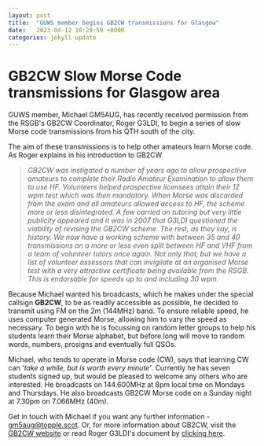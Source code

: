 ```yaml
---
layout: post
title:  "GUWS member begins GB2CW transmissions for Glasgow"
date:   2023-04-12 10:29:59 +0000
categories: jekyll update
---
```

# GB2CW Slow Morse Code transmissions for Glasgow area

GUWS member, Michael GM5AUG, has recently received permission from the RSGB's GB2CW Coordinator, Roger G3LDI, to begin a series of slow Morse code transmissions from his QTH south of the city.

The aim of these transmissions is to help other amateurs learn Morse code. As Roger explains in his introduction to GB2CW
>*GB2CW was instigated a number of years ago to allow prospective amateurs to complete their Radio Amateur Examination to allow them to use HF. Volunteers helped prospective licensees attain their 12 wpm test which was then mandatory.*
>*When Morse was discarded from the exam and all amateurs allowed access to HF, the scheme more or less disintegrated. A few carried on tutoring but very little publicity appeared and it was in 2007 that G3LDI questioned the viability of revising the GB2CW scheme. The rest, as they say,  is history.*
>*We now have a working scheme with between 35 and 40 transmissions on a more or less even split between HF and VHF from a team of volunteer tutors once again. Not only that, but we have a list of volunteer assessors that can invigilate at an organised Morse test with a very attractive certificate being available from the RSGB. This is endorsable for speeds up to and including 30 wpm.*

Because Michael wanted his broadcasts, which he makes under the special callsign **GB2CW**, to be as readily accessible as possible, he decided to transmit using FM on the 2m (144MHz) band. To ensure reliable speed, he uses computer generated Morse, allowing him to vary the speed as necessary. To begin with he is focussing on random letter groups to help his students learn their Morse alphabet, but before long will move to random words, numbers, prosigns and eventually full QSOs.

Michael, who tends to operate in Morse code (CW), says that learning CW can *'take a while, but is worth every minute'*. Currently he has seven students signed up, but would be pleased to welcome any others who are interested. He broadcasts on 144.600MHz at 8pm local time on Mondays and Thursdays. He also broadcasts GB2CW Morse code on a Sunday night at 7.30pm on 7.066MHz (40m).

Get in touch with Michael if you want any further information - gm5aug@topple.scot. Or, for more information about GB2CW, visit the [GB2CW website](https://rsgb.org/main/operating/morse/certificate-of-competency/gb2cw-broadcast-schedule/) or read Roger G3LDI's document by [clicking here](https://www.mm0wsg.radio/files/gb2cw.pdf).
